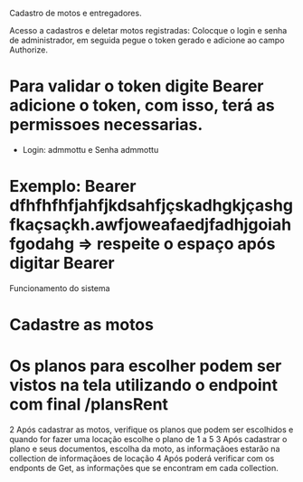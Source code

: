 Cadastro de motos e entregadores.

Acesso a cadastros e deletar motos registradas: Colocque o login e senha de administrador, em seguida pegue o token gerado e adicione ao campo Authorize.
# Para validar o token digite Bearer adicione o token, com isso,  terá as permissoes necessarias.
* Login: admmottu e Senha admmottu
# Exemplo: Bearer dfhfhfhfjahfjkdsahfjçskadhgkjçashgfkaçsaçkh.awfjoweafaedjfadhjgoiahfgodahg => respeite o espaço após digitar Bearer

Funcionamento do sistema
 # Cadastre as motos
 # Os planos para escolher podem ser vistos na tela utilizando o endpoint com final  /plansRent
2 Após cadastrar as motos, verifique os planos que podem ser escolhidos e quando for fazer uma locação escolhe o plano de 1 a 5
3 Após cadastrar o plano e seus documentos, escolha da moto, as informaçãoes estarão na collection de informaçãoes de locação
4 Após poderá verificar com os endponts de Get, as informações que se encontram em cada collection.
